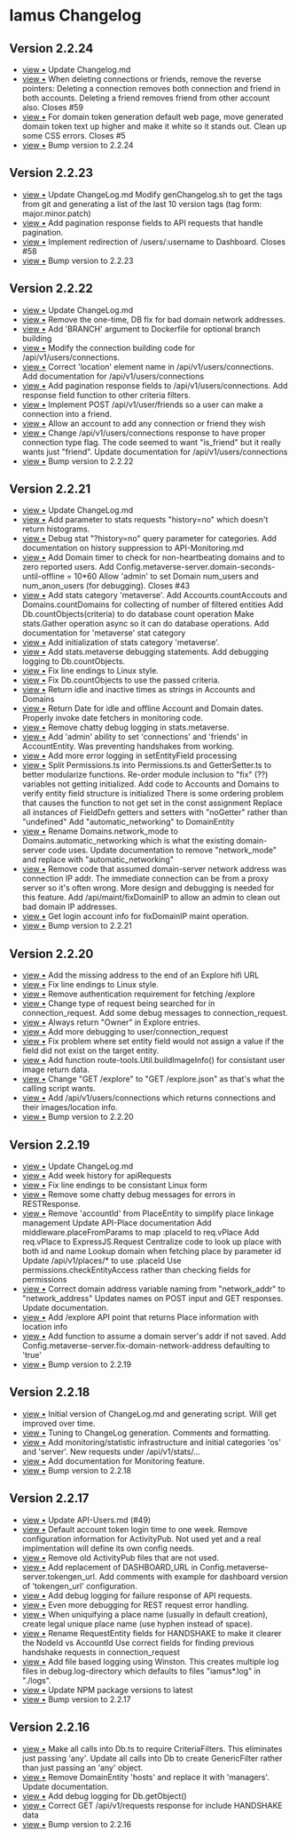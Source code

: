 # Iamus Changelog
## Version 2.2.24

<ul>
<li><a href="http://github.com/kasenvr/Iamus/commit/f59619261cfa874be2c3cd5f436def099040dde8">view &bull;</a> Update Changelog.md</li> 
<li><a href="http://github.com/kasenvr/Iamus/commit/7ec03825c70af2f85ff569c38a59a0c77dca242c">view &bull;</a> When deleting connections or friends, remove the reverse pointers:     Deleting a connection removes both connection and friend in both accounts.     Deleting a friend removes friend from other account also. Closes #59</li> 
<li><a href="http://github.com/kasenvr/Iamus/commit/c0ca649c6b97915662597363785cf3ceeae85d2e">view &bull;</a> For domain token generation default web page, move generated domain     token text up higher and make it white so it stands out. Clean up some CSS errors. Closes #5</li> 
<li><a href="http://github.com/kasenvr/Iamus/commit/53ac8b06c950adeab17901476c2054c68315e49b">view &bull;</a> Bump version to 2.2.24</li> 
</ul>

## Version 2.2.23

<ul>
<li><a href="http://github.com/kasenvr/Iamus/commit/1c51ba8f46832f70551d2802422cbb91c20a681d">view &bull;</a> Update ChangeLog.md Modify genChangelog.sh to get the tags from git and generating a list     of the last 10 version tags (tag form: major.minor.patch)</li> 
<li><a href="http://github.com/kasenvr/Iamus/commit/db36bccf9dd965cc66940ff839596249d94abe14">view &bull;</a> Add pagination response fields to API requests that handle pagination.</li> 
<li><a href="http://github.com/kasenvr/Iamus/commit/2b01b6bad64d0a7ceeb141befd5f6b0fb41db198">view &bull;</a> Implement redirection of /users/:username to Dashboard. Closes #58</li> 
<li><a href="http://github.com/kasenvr/Iamus/commit/4dcab7bbcbf4bf5bb2f02143c541fe88b9abe3ac">view &bull;</a> Bump version to 2.2.23</li> 
</ul>

## Version 2.2.22

<ul>
<li><a href="http://github.com/kasenvr/Iamus/commit/9e98dc82bb0fab9ae2b0ffa3e58111de024ba1cb">view &bull;</a> Update ChangeLog.md</li> 
<li><a href="http://github.com/kasenvr/Iamus/commit/650824f948c3d905ebc2242147d32364b0170914">view &bull;</a> Remove the one-time, DB fix for bad domain network addresses.</li> 
<li><a href="http://github.com/kasenvr/Iamus/commit/4e81b42308fb55b78d6b6a4fd625d0f9917b0ed7">view &bull;</a> Add 'BRANCH' argument to Dockerfile for optional branch building</li> 
<li><a href="http://github.com/kasenvr/Iamus/commit/cfdaf535927a3d02a03d547fa7e7c24284bd9ddd">view &bull;</a> Modify the connection building code for /api/v1/users/connections.</li> 
<li><a href="http://github.com/kasenvr/Iamus/commit/e4a58caca81fbd274e919591c219ddcc508baf01">view &bull;</a> Correct 'location' element name in /api/v1/users/connections. Add documentation for /api/v1/users/connections</li> 
<li><a href="http://github.com/kasenvr/Iamus/commit/44a371d26d2564308e2654c9db9318291da6fea6">view &bull;</a> Add pagination response fields to /api/v1/users/connections. Add response field function to other criteria filters.</li> 
<li><a href="http://github.com/kasenvr/Iamus/commit/292681ac5e7e41dbdb0451714eaca27e9bbc663f">view &bull;</a> Implement POST /api/v1/user/friends so a user can make a connection into a friend.</li> 
<li><a href="http://github.com/kasenvr/Iamus/commit/b3776e16c969bf5328dbb7f524d0c845166d5cdb">view &bull;</a> Allow an account to add any connection or friend they wish</li> 
<li><a href="http://github.com/kasenvr/Iamus/commit/24c9c956fffd1db523f9f232ec42c3dbb0f69144">view &bull;</a> Change /api/v1/users/connections response to have proper connection type flag.     The code seemed to want "is_friend" but it really wants just "friend". Update documentation for /api/v1/users/connections</li> 
<li><a href="http://github.com/kasenvr/Iamus/commit/8ddfdab9df65206edfb927ba25b7fe3c939088c5">view &bull;</a> Bump version to 2.2.22</li> 
</ul>

## Version 2.2.21

<ul>
<li><a href="http://github.com/kasenvr/Iamus/commit/55271bbe7b37e7b5c9aae9fa8f30f0f4256fa351">view &bull;</a> Update ChangeLog.md</li> 
<li><a href="http://github.com/kasenvr/Iamus/commit/a64ea50eccdae4001d362b7523bc8caeb391c7b3">view &bull;</a> Add parameter to stats requests "history=no" which doesn't return histograms.</li> 
<li><a href="http://github.com/kasenvr/Iamus/commit/c124e8548d2e13f00999d1615ea52e5d72230ffa">view &bull;</a> Debug stat "?history=no" query parameter for categories. Add documentation on history suppression to API-Monitoring.md</li> 
<li><a href="http://github.com/kasenvr/Iamus/commit/a59452440edc2c93dd792b080395a8e9238d25f7">view &bull;</a> Add Domain timer to check for non-heartbeating domains and to zero reported users. Add Config.metaverse-server.domain-seconds-until-offline = 10*60 Allow 'admin' to set Domain num_users and num_anon_users (for debugging). Closes #43</li> 
<li><a href="http://github.com/kasenvr/Iamus/commit/fe70496ad98d0816c57097f7910cfe7d68ba501b">view &bull;</a> Add stats category 'metaverse'. Add Accounts.countAccouts and Domains.countDomains for collecting of number of filtered entities     Add Db.countObjects(criteria) to do database count operation Make stats.Gather operation async so it can do database operations. Add documentation for 'metaverse' stat category</li> 
<li><a href="http://github.com/kasenvr/Iamus/commit/918ae7717f7131e22e624570708490a1f8cf1c24">view &bull;</a> Add initialization of stats category 'metaverse'.</li> 
<li><a href="http://github.com/kasenvr/Iamus/commit/259c4d6fbcbef43e90e716ed4744940607d33d84">view &bull;</a> Add stats.metaverse debugging statements. Add debugging logging to Db.countObjects.</li> 
<li><a href="http://github.com/kasenvr/Iamus/commit/4296b939a4af475adec3ceab988c3042d185a01a">view &bull;</a> Fix line endings to Linux style.</li> 
<li><a href="http://github.com/kasenvr/Iamus/commit/9ff50dea5b5fb41c584ca732c005896db0885292">view &bull;</a> Fix Db.countObjects to use the passed criteria.</li> 
<li><a href="http://github.com/kasenvr/Iamus/commit/b6f928c07628f820ab35062fe1b31de7fa44a6ee">view &bull;</a> Return idle and inactive times as strings in Accounts and Domains</li> 
<li><a href="http://github.com/kasenvr/Iamus/commit/a7be99a9052988c41261cfcdaed1765889d10493">view &bull;</a> Return Date for idle and offline Account and Domain dates. Properly invoke date fetchers in monitoring code.</li> 
<li><a href="http://github.com/kasenvr/Iamus/commit/55c7c5da8699e2e4cf45380337a2d07de5b65000">view &bull;</a> Remove chatty debug logging in stats.metaverse.</li> 
<li><a href="http://github.com/kasenvr/Iamus/commit/548ed92935d7faf8d4ebc062fe0301a811c7af0d">view &bull;</a> Add 'admin' ability to set 'connections' and 'friends' in AccountEntity.     Was preventing handshakes from working.</li> 
<li><a href="http://github.com/kasenvr/Iamus/commit/da160e075b345fd24b960b8210367343816d6341">view &bull;</a> Add more error logging in setEntityField processing</li> 
<li><a href="http://github.com/kasenvr/Iamus/commit/2928148e8962b57e0d2be65f7b1d4c8f1e69d463">view &bull;</a> Split Permissions.ts into Permissions.ts and GetterSetter.ts to better modularize functions. Re-order module inclusion to "fix" (??) variables not getting initialized. Add code to Accounts and Domains to verify entity field structure is initialized     There is some ordering problem that causes the function to not get set in the const assignment Replace all instances of FieldDefn getters and setters with "noGetter" rather than "undefined" Add "automatic_networking" to DomainEntity</li> 
<li><a href="http://github.com/kasenvr/Iamus/commit/ec220c27add73c30d581d1ad6e0bd1c3f03a62e3">view &bull;</a> Rename Domains.network_mode to Domains.automatic_networking which is     what the existing domain-server code uses. Update documentation to remove "network_mode" and replace with "automatic_networking"</li> 
<li><a href="http://github.com/kasenvr/Iamus/commit/f58fdefbc47f37f9bcdaf314d14c970b4c358b17">view &bull;</a> Remove code that assumed domain-server network address was connection IP addr.     The immediate connection can be from a proxy server so it's often wrong.     More design and debugging is needed for this feature. Add /api/maint/fixDomainIP to allow an admin to clean out bad domain IP addresses.</li> 
<li><a href="http://github.com/kasenvr/Iamus/commit/9cd564701196f3b5fe118003b25bbe0c897c5135">view &bull;</a> Get login account info for fixDomainIP maint operation.</li> 
<li><a href="http://github.com/kasenvr/Iamus/commit/b515cd2c546dce221747410484e9415a4eb4be29">view &bull;</a> Bump version to 2.2.21</li> 
</ul>

## Version 2.2.20

<ul>
<li><a href="http://github.com/kasenvr/Iamus/commit/bcba27784d37f4d7190a7b67f6b7ec4250715881">view &bull;</a> Add the missing address to the end of an Explore hifi URL</li> 
<li><a href="http://github.com/kasenvr/Iamus/commit/a2b8737f327f9cac359db53d481ec36221b66bfd">view &bull;</a> Fix line endings to Linux style.</li> 
<li><a href="http://github.com/kasenvr/Iamus/commit/6517cb89b740779ca5532bcd975b9f0f9f729b39">view &bull;</a> Remove authentication requirement for fetching /explore</li> 
<li><a href="http://github.com/kasenvr/Iamus/commit/facd94a32b11d9fd9df99c2b6ec8b70e1c28aacb">view &bull;</a> Change type of request being searched for in connection_request. Add some debug messages to connection_request.</li> 
<li><a href="http://github.com/kasenvr/Iamus/commit/b59c6ec0994ed9eef117e846b40e33d527e1b000">view &bull;</a> Always return "Owner" in Explore entries.</li> 
<li><a href="http://github.com/kasenvr/Iamus/commit/ff55e37fa4ebf8044de3247324786de00344eca6">view &bull;</a> Add more debugging to user/connection_request</li> 
<li><a href="http://github.com/kasenvr/Iamus/commit/e359e51dbe3e0cb78bf3145c1ec74dd853dfbaac">view &bull;</a> Fix problem where set entity field would not assign a value if the     field did not exist on the target entity.</li> 
<li><a href="http://github.com/kasenvr/Iamus/commit/708e24542aa6680e8de679719267a2bb8e1380e7">view &bull;</a> Add function route-tools.Util.buildImageInfo() for consistant user image return data.</li> 
<li><a href="http://github.com/kasenvr/Iamus/commit/cd3c1cf57c2fa644d99787d08384e3ad166bfe3e">view &bull;</a> Change "GET /explore" to "GET /explore.json" as that's what the calling     script wants.</li> 
<li><a href="http://github.com/kasenvr/Iamus/commit/519f918ff0d5449fc042414659a415cd33c4f23f">view &bull;</a> Add /api/v1/users/connections which returns connections and their images/location info.</li> 
<li><a href="http://github.com/kasenvr/Iamus/commit/f6b15d8e749f748c5e1265b573229da35bac9ab2">view &bull;</a> Bump version to 2.2.20</li> 
</ul>

## Version 2.2.19

<ul>
<li><a href="http://github.com/kasenvr/Iamus/commit/76fd7ffc1ef865f8913daa8bf4c088ab76225653">view &bull;</a> Update ChangeLog.md</li> 
<li><a href="http://github.com/kasenvr/Iamus/commit/6fc75b342899ab69fe330f9449bc86ee23145b21">view &bull;</a> Add week history for apiRequests</li> 
<li><a href="http://github.com/kasenvr/Iamus/commit/ead079973b6918de016abb05697b6056c427b80c">view &bull;</a> Fix line endings to be consistant Linux form</li> 
<li><a href="http://github.com/kasenvr/Iamus/commit/48e048fd3e3e97a027bf7202f3994c50e170371b">view &bull;</a> Remove some chatty debug messages for errors in RESTResponse.</li> 
<li><a href="http://github.com/kasenvr/Iamus/commit/36c6a25c16246cedb7e05ce51d6232567ea80808">view &bull;</a> Remove 'accountId' from PlaceEntity to simplify place linkage management     Update API-Place documentation Add middleware.placeFromParams to map :placeId to req.vPlace     Add req.vPlace to ExpressJS.Request     Centralize code to look up place with both id and name     Lookup domain when fetching place by parameter id Update /api/v1/places/* to use :placeId     Use permissions.checkEntityAccess rather than checking fields for permissions</li> 
<li><a href="http://github.com/kasenvr/Iamus/commit/8da9cc25998042e4cad5279bb0e9754d637c1066">view &bull;</a> Correct domain address variable naming from "network_addr" to "network_address"     Updates names on POST input and GET responses.     Update documentation.</li> 
<li><a href="http://github.com/kasenvr/Iamus/commit/357bf894d90b2bbfa34a0f143b35aa31a86eec54">view &bull;</a> Add /explore API point that returns Place information with location info</li> 
<li><a href="http://github.com/kasenvr/Iamus/commit/e5099e082c996dd0406b8782e20f5286fa6e9f07">view &bull;</a> Add function to assume a domain server's addr if not saved.     Add Config.metaverse-server.fix-domain-network-address defaulting to 'true'</li> 
<li><a href="http://github.com/kasenvr/Iamus/commit/7a28811715fc72ab7cfe3cbe274bfbf4d15578e8">view &bull;</a> Bump version to 2.2.19</li> 
</ul>

## Version 2.2.18

<ul>
<li><a href="http://github.com/kasenvr/Iamus/commit/379f3a5a2e1348b1b6874ac4cf1b963c81b34bf6">view &bull;</a> Initial version of ChangeLog.md and generating script.     Will get improved over time.</li> 
<li><a href="http://github.com/kasenvr/Iamus/commit/104d6ea7c86405cc62bc4ab26b32374176c228ba">view &bull;</a> Tuning to ChangeLog generation. Comments and formatting.</li> 
<li><a href="http://github.com/kasenvr/Iamus/commit/8c113716027c141a08e3f59da439b11496332581">view &bull;</a> Add monitoring/statistic infrastructure and initial categories 'os' and 'server'.     New requests under /api/v1/stats/...</li> 
<li><a href="http://github.com/kasenvr/Iamus/commit/dbec702e1e21f09e9c7c30874bd2343735c5ae97">view &bull;</a> Add documentation for Monitoring feature.</li> 
<li><a href="http://github.com/kasenvr/Iamus/commit/5f5ea9a427a3dfcce1a32df34178476cb5993f17">view &bull;</a> Bump version to 2.2.18</li> 
</ul>

## Version 2.2.17

<ul>
<li><a href="http://github.com/kasenvr/Iamus/commit/8ed88fe10cdb65607e25270df1ff9bf32da98cd7">view &bull;</a> Update API-Users.md (#49)</li> 
<li><a href="http://github.com/kasenvr/Iamus/commit/c7fdb942cb642995c2217d20409f226caf1be578">view &bull;</a> Default account token login time to one week. Remove configuration information for ActivityPub.     Not used yet and a real implmentation will define its own config needs.</li> 
<li><a href="http://github.com/kasenvr/Iamus/commit/3a5939ad5ffa858eda8c7c057e6701144955ba2f">view &bull;</a> Remove old ActivityPub files that are not used.</li> 
<li><a href="http://github.com/kasenvr/Iamus/commit/d393e95516df65b4f7fbc6151b9cefe7d9cc33da">view &bull;</a> Add replacement of DASHBOARD_URL in Config.metaverse-server.tokengen_url. Add comments with example for dashboard version of 'tokengen_url' configuration.</li> 
<li><a href="http://github.com/kasenvr/Iamus/commit/3dd4edcf3fee2f5ee17d0d1dc4e69de53c695dca">view &bull;</a> Add debug logging for failure response of API requests.</li> 
<li><a href="http://github.com/kasenvr/Iamus/commit/856a039d6e6e6539ee435995e5dba722399c71ed">view &bull;</a> Even more debugging for REST request error handling.</li> 
<li><a href="http://github.com/kasenvr/Iamus/commit/0f7b00b089a0deec6db91e31a0b3010555df00b0">view &bull;</a> When uniquifying a place name (usually in default creation), create     legal unique place name (use hyphen instead of space).</li> 
<li><a href="http://github.com/kasenvr/Iamus/commit/62e7a4db15a4a22843134cbf9ae829c5bc412db3">view &bull;</a> Rename RequestEntity fields for HANDSHAKE to make it clearer the NodeId vs AccountId Use correct fields for finding previous handshake requests in connection_request</li> 
<li><a href="http://github.com/kasenvr/Iamus/commit/5c476fc4d903808ed0b04496e822e5621b30b129">view &bull;</a> Add file based logging using Winston.     This creates multiple log files in debug.log-directory which     defaults to files "iamus*.log" in "./logs".</li> 
<li><a href="http://github.com/kasenvr/Iamus/commit/daf95f4cf825480c66751f5e68a0262cf69d622f">view &bull;</a> Update NPM package versions to latest</li> 
<li><a href="http://github.com/kasenvr/Iamus/commit/1a7777deef66392e45739c372e4131438855b6d5">view &bull;</a> Bump version to 2.2.17</li> 
</ul>

## Version 2.2.16

<ul>
<li><a href="http://github.com/kasenvr/Iamus/commit/e6ba00202aa95336fa70823c0204f1e5b52876dc">view &bull;</a> Make all calls into Db.ts to require CriteriaFilters.     This eliminates just passing 'any'. Update all calls into Db to create GenericFilter rather than just passing     an 'any' object.</li> 
<li><a href="http://github.com/kasenvr/Iamus/commit/94772882a10a14819f5983982a7baad0ed8f81bd">view &bull;</a> Remove DomainEntity 'hosts' and replace it with 'managers'. Update documentation.</li> 
<li><a href="http://github.com/kasenvr/Iamus/commit/b97e65f20ea89c6f2d7ed750ee256a13cf4dbc58">view &bull;</a> Add debug logging for Db.getObject()</li> 
<li><a href="http://github.com/kasenvr/Iamus/commit/a4a293fd52744cc74828ad681b742b02bd95034f">view &bull;</a> Correct GET /api/v1/requests response for include HANDSHAKE data</li> 
<li><a href="http://github.com/kasenvr/Iamus/commit/9b7c0cfab9c764215a633089df4070b692f634b0">view &bull;</a> Bump version to 2.2.16</li> 
</ul>

